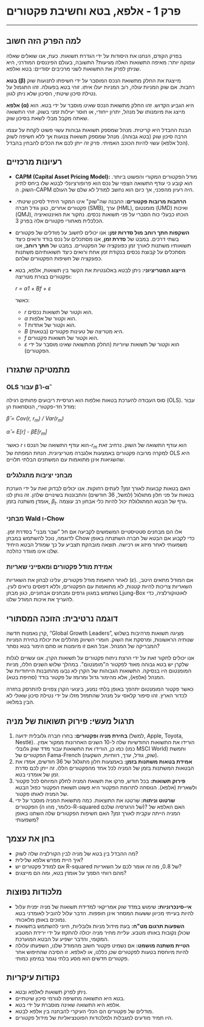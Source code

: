 # פרק 1 - אלפא, בטא וחשיבת פקטורים

***

## למה הפרק הזה חשוב

בפרק הקודם, הנחנו את היסודות על ידי הגדרת תשואות. כעת, אנו שואלים שאלה עמוקה יותר: מאיפה התשואות האלה מגיעות? התשובה, בעולם הפיננסים המודרני, היא שניתן לפרק את התשואות לשני מרכיבים יסודיים: בטא ואלפא.

**בטא (β)** מייצגת את החלק מתשואת הנכס המוסבר על ידי חשיפתו לתנועות שוק רחבות. אם שוק המניות עולה, רוב המניות יעלו איתו. זוהי בטא בפעולה. זהו התגמול על נטילת סיכון שיטתי, הסיכון שלא ניתן לגוון.

**אלפא (α)** היא הגביע הקדוש. זהו החלק מתשואת הנכס ש*אינו* מוסבר על ידי בטא. הוא מייצג את מיומנותו של מנהל, יתרון ייחודי, או חוסר יעילות זמני בשוק. זוהי התשואה שאתה מקבל מבלי לשאת בסיכון שוק.

הבנת ההבדל היא קריטית. מנהל שמספק תשואות גבוהות עשוי פשוט לקחת על עצמו הרבה סיכון שוק (בטא גבוהה). מנהל שמספק תשואות צנועות אך ללא חשיפה לשוק (הכל אלפא) עשוי להיות הכוכב האמיתי. פרק זה ייתן לכם את הכלים להבחין בהבדל.

## רעיונות מרכזיים

- **CAPM (Capital Asset Pricing Model):** מודל הפקטורים המקורי והפשוט ביותר. הוא קובע כי עודף התשואה הצפוי של נכס הוא פרופורציונלי לבטא שלו ביחס לתיק השוק. ה-CAPM היה רעיון מהפכני, אך כיום הוא נחשב למודל לא שלם של העולם.

- **הרחבות מרובות פקטורים:** ההבנה שה"שוק" אינו המקור היחיד לסיכון שיטתי. פקטורים אחרים, כגון גודל חברה (SMB), ערך (HML), מומנטום (UMD) ואיכות (QMJ), הוכחו כבעלי כוח הסברי על פני תשואות נכסים. נחקור את האינטואיציה הכלכלית מאחורי פקטורים אלה בפרק 3.

- **השקפות חתך רוחב מול סדרות זמן:** אנו יכולים לחשוב על מודלים של פקטורים בשתי דרכים. במבט של **סדרת זמן**, אנו מסתכלים על נכס בודד ורואים כיצד תשואותיו משתנות לאורך זמן כפונקציה של הפקטורים. במבט של **חתך רוחב**, אנו מסתכלים על קבוצת נכסים בנקודת זמן אחת ורואים כיצד תשואותיהם משתנות כפונקציה של חשיפות הפקטורים שלהם.

- **הייצוג המטריציוני:** ניתן לבטא באלגנטיות את הקשר בין תשואות, אלפא, בטא ופקטורים בצורת מטריצה:

  *r = α1 + Bf + ε*

  כאשר:
  - *r* הוא וקטור של תשואות נכסים.
  - *α* הוא וקטור של אלפות.
  - *1* הוא וקטור של אחדות.
  - *B* היא מטריצה של טעינות פקטורים (בטאות).
  - *f* הוא וקטור של תשואות פקטורים.
  - *ε* הוא וקטור של תשואות שיוריות (החלק מהתשואה שאינו מוסבר על ידי הפקטורים).

## מתמטיקה שתגזרו

### OLS עבור β̂ ו-α̂

סוס העבודה להערכת בטאות ואלפות הוא רגרסיית ריבועים פחותים רגילה (OLS). עבור מודל חד-פקטורי, הנוסחאות הן:

*β̂ = Cov(r, r<sub>m</sub>) / Var(r<sub>m</sub>)*

*α̂ = E[r] - β̂E[r<sub>m</sub>]*

כאשר *r* הוא עודף התשואה של הנכס ו-*r<sub>m</sub>* הוא עודף התשואה של השוק. נרחיב זאת למקרה מרובה פקטורים באמצעות אלגברה מטריציונית. הנחת המפתח של OLS היא שהשגיאות אינן מתואמות עם המשתנים הבלתי תלויים.

### מבחני יציבות מתגלגלים

האם בטאות קבועות לאורך זמן? לעתים רחוקות. אנו יכולים לבדוק זאת על ידי הערכת בטאות על פני חלון מתגלגל (למשל, 36 חודשים) והתבוננות בשינויים שלהן. זה נותן לנו אומדן משתנה בזמן, *β<sub>t</sub>*. גרף של הבטא המתגלגלת יכול להיות כלי אבחון רב עוצמה.

### מבחני Wald ו-Chow

אלו הם מבחנים סטטיסטיים המשמשים לקביעה אם חל "שבר מבני" בסדרת זמן. לדוגמה, נוכל להשתמש במבחן Chow כדי לקבוע אם הבטא של חברה השתנתה באופן משמעותי לאחר מיזוג או רכישה. תוצאה מובהקת תצביע על כך שמודל הבטא היחיד שלנו אינו מוגדר כהלכה.

### אמידת מודל פקטורים ומאפייני שאריות

לאחר התאמת מודל פקטורים, עלינו לבחון את השאריות (*ε*). אם המודל מתאים היטב, השאריות צריכות להיות קטנות, לא מתואמות עם הפקטורים, וללא דפוסים נראים לעין. נשתמש במגוון גרפים ומבחנים אבחוניים, כגון מבחן Ljung-Box לאוטוקורלציה, כדי להעריך את איכות המודל שלנו.

## דוגמה נרטיבית: הזוכה המסתורי

קרן נאמנות חדשה, “Global Growth Leaders”, מציגה תשואות מרהיבות בשלוש שנותיה הראשונות, ומרסקת את השוק. חומרי השיווק מהללים את יכולת בחירת המניות המבריקה של המנהל. אבל האם זו מיומנות או סתם הימור בטא נסתר?

אנו יכולים לחקור זאת על ידי הרצת ניתוח פקטורים על תשואות הקרן. אנו עשויים לגלות שלקרן יש בטא גבוהה מאוד לפקטור ה"מומנטום". במהלך שלוש השנים הללו, מניות המומנטום היו בנסיקה. התשואות הגבוהות של הקרן לא נבעו מהתובנות הייחודיות של המנהל (אלפא), אלא מהימור גדול ומרומז על פקטור בודד (סחיפת בטא).

כאשר פקטור המומנטום יתהפך באופן בלתי נמנע, ביצועי הקרן צפויים להתרסק בחזרה לכדור הארץ. זהו סיפור קלאסי על מנהל שהתמזל מזלו על ידי נטילת סיכון שאולי לא הבין במלואו.

## תרגול מעשי: פירוק תשואות של מניה

1.  **בחירת מניה ופקטורים:** בחרו חברה גלובלית ידועה (למשל, Apple, Toyota, Nestlé). הורידו את התשואות החודשיות שלה ל-10 השנים האחרונות ממקור אמין. כמו כן, הורידו את התשואות עבור מדד שוק גלובלי (כמו MSCI World) וחמשת הפקטורים של Fama-French (שוק, גודל, ערך, רווחיות, השקעה).
2.  **אמידת בטאות משתנות בזמן:** באמצעות חלון מתגלגל של 36 חודשים, אמדו את הבטאות המשתנות בזמן של המניה לכל אחד מהפקטורים הללו. זה ייתן לכם סדרת זמן של אומדני בטא.
3.  **פירוק תשואות:** בכל חודש, פרקו את תשואת המניה לחלק המיוחס לכל פקטור ולשארית (אלפא). הנוסחה לתרומת הפקטור היא פשוט תשואת הפקטור כפול הבטא של המניה לאותו פקטור.
4.  **שרטוט וניתוח:** שרטטו את התוצאות. כמה מתשואת המניה מוסבר על ידי הפקטורים (כלומר, מהו ה-R-squared של הרגרסיה שלכם)? האם האלפא של המניה הייתה עקבית לאורך זמן? האם חשיפות הפקטורים שלה השתנו באופן משמעותי?

## בחן את עצמך

- מה ההבדל בין בטא של מניה לבין הקורלציה שלה לשוק?
- איך היית מפרש אלפא שלילית?
- אם למודל פקטורים יש R-squared של 0.8, מה זה אומר לכם על השאריות?
- מהם רווחי הסמך על אומדן בטא, ומה הם מייצגים?

## מלכודות נפוצות

- **אי-סינכרוניות:** שימוש במדד שוק אמריקאי למדידת תשואות של מניה יפנית עלול להיות בעייתי מכיוון ששעות המסחר אינן חופפות. הדבר עלול להוביל לאומדני בטא נמוכים באופן מלאכותי.
- **השפעות תרגום מט"ח:** בעת מידול מניות גלובליות, חיוני להשתמש בתשואות שכולן נקובות באותו מטבע. עליית מחיר מניה יכולה להתקזז על ידי ירידת המטבע המקומי, והדבר ישפיע על הבטא המוערכת.
- **הטיית משתנה מושמט:** אם נשמיט פקטור חשוב מהמודל שלנו, השפעתו עלולה להיות מיוחסת בטעות לפקטורים ש*כן* כללנו, או לאלפא. זו הסיבה שהחיפוש אחר פקטורים חדשים הוא מסע בלתי נגמר במימון כמותי.

## נקודות עיקריות

- ניתן לפרק תשואות לאלפא ובטא.
- בטא היא התשואה מחשיפה לגורמי סיכון שיטתיים.
- אלפא היא התשואה שאינה מוסברת על ידי בטא.
- מודלים של פקטורים הם הכלי העיקרי להבחנה בין אלפא לבטא.
- היו תמיד מודעים למגבלות ולמלכודות הפוטנציאליות של מידול פקטורים.
